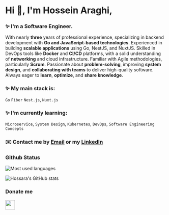 #  Hi :wave:, I'm Hossein Araghi,
### ✨ I'm a Software Engineer.
With nearly **three** years of professional experience, specializing in backend development with **Go and JavaScript-based technologies**. Experienced in building **scalable applications** using Go, NestJS, and NuxtJS. Skilled in DevOps tools like **Docker** and **CI/CD** platforms, with a solid understanding of **networking** and cloud infrastructure. Familiar with Agile methodologies, particularly **Scrum**. Passionate about **problem-solving**, improving **system design**, and **collaborating with teams** to deliver high-quality software. Always eager to **learn**, **optimize**, and **share knowledge**.
### ✨ My main stack is: 
`Go` `Fiber` `Nest.js`, `Nuxt.js` 

### ✨ I'm currently learning:
`Microservice`, `System Design`, `Kubernetes`, `DevOps`, `Software Engineering Concepts`

### ✉️ Contact me by [Email](mailto:hossara.dev@gmail.com) or my [LinkedIn](https://linkedin.com/in/hossara)

### Github Status

<img src="https://github-readme-stats.vercel.app/api/top-langs?username=Hossara&layout=compact&theme=dracula" alt="Most used languages"/>

![Hossara's GitHub stats](https://github-readme-stats.vercel.app/api?username=hossara&show_icons=true&theme=dark)

### Donate me

<a href="https://coffeebede.ir/hossara">
  <img src="https://img.shields.io/badge/buy me a coffee-darkgreen.svg?&style=for-the-badge&logo=buymeacoffee&logoColor=white" height=30>
</a>
